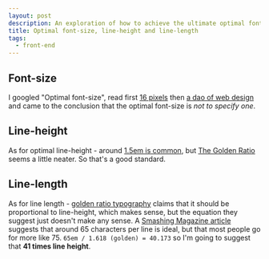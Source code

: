 ```yaml
---
layout: post
description: An exploration of how to achieve the ultimate optimal font-size and spacing.
title: Optimal font-size, line-height and line-length
tags: 
  - front-end
---
```


Font-size
---

I googled "Optimal font-size", read first
[16 pixels](http://www.smashingmagazine.com/2011/10/07/16-pixels-body-copy-anything-less-costly-mistake/)
then [a dao of web design](http://alistapart.com/article/dao) and came to the conclusion that
the optimal font-size is *not to specify one*.

Line-height
---

As for optimal line-height - around
[1.5em is common](http://www.smashingmagazine.com/2009/08/20/typographic-design-survey-best-practices-from-the-best-blogs/),
but [The Golden Ratio](http://www.pearsonified.com/2011/12/golden-ratio-typography.php) seems a little
neater. So that's a good standard.

Line-length
---

As for line length - [golden ratio typography](http://www.pearsonified.com/2011/12/golden-ratio-typography.php)
claims that it should be proportional to line-height, which makes sense, but the equation they suggest
just doesn't make any sense.
A [Smashing Magazine article](http://www.smashingmagazine.com/2009/08/20/typographic-design-survey-best-practices-from-the-best-blogs/)
suggests that around 65 characters per line is ideal, but that most people go for more like 75.
`65em / 1.618 (golden) = 40.173` so I'm going to suggest that **41 times line height**.
